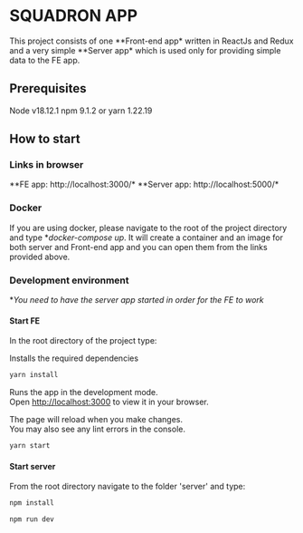 # SQUADRON APP

This project consists of one **Front-end app\* written in ReactJs and Redux and a very simple **Server app\* which is used only for providing simple data to the FE app.

## Prerequisites

Node v18.12.1
npm 9.1.2 or yarn 1.22.19

## How to start

### Links in browser

**FE app: http://localhost:3000/\*
**Server app: http://localhost:5000/\*

### Docker

If you are using docker, please navigate to the root of the project directory and type \*_docker-compose up_. It will create a container and an image for both server and Front-end app and you can open them from the links provided above.

### Development environment

\*_You need to have the server app started in order for the FE to work_

#### Start FE

In the root directory of the project type:

Installs the required dependencies

```bash
yarn install
```

Runs the app in the development mode.\
Open [http://localhost:3000](http://localhost:3000) to view it in your browser.

The page will reload when you make changes.\
You may also see any lint errors in the console.

```bash
yarn start
```

#### Start server

From the root directory navigate to the folder 'server' and type:

```bash
npm install
```

```bash
npm run dev
```
